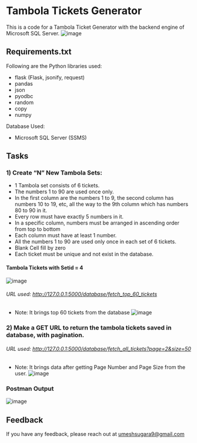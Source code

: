 
# Tambola Tickets Generator

This is a code for a Tambola Ticket Generator with the backend engine of Microsoft SQL Server.
![image](https://github.com/umesh-sugara/Generate-Tambola-Ticket/assets/73294581/4be1fe57-8636-4934-84f8-705c79d89861)



## Requirements.txt
Following are the Python libraries used:
  - flask (Flask, jsonify, request)
  - pandas
  - json
  - pyodbc
  - random
  - copy
  - numpy

Database Used:
  - Microsoft SQL Server (SSMS)

## Tasks

### 1) Create “N” New Tambola Sets:
- 1 Tambola set consists of 6 tickets.
-    The numbers 1 to 90 are used once only.
-    In the first column are the numbers 1 to 9, the second column has numbers 10 to 19, etc, all the way to the 9th column which has numbers 80 to 90 in it.
-   Every row must have exactly 5 numbers in it.
-   In a specific column, numbers must be arranged in ascending order from top to bottom
-   Each column must have at least 1 number.
-    All the numbers 1 to 90 are used only once in each set of 6 tickets.
-   Blank Cell fill by zero
-    Each ticket must be unique and not exist in the database.

#### Tambola Tickets with Setid = 4
![image](https://github.com/umesh-sugara/Generate-Tambola-Ticket/assets/73294581/360b8627-8d5f-4160-86de-b5b092b91d71)


###### URL used: http://127.0.0.1:5000/database/fetch_top_60_tickets
- Note: It brings top 60 tickets from the database
![image](https://github.com/umesh-sugara/Generate-Tambola-Ticket/assets/73294581/35218e39-a0e7-4efd-81fc-f8550d1bd40b)


### 2) Make a GET URL to return the tambola tickets saved in database, with pagination.

###### URL used: http://127.0.0.1:5000/database/fetch_all_tickets?page=2&size=50
- Note: It brings data after getting Page Number and Page Size from the user.
![image](https://github.com/umesh-sugara/Generate-Tambola-Ticket/assets/73294581/ebba2c59-9e3d-4210-a853-a711f507a542)

### Postman Output
![image](https://github.com/umesh-sugara/Generate-Tambola-Ticket/assets/73294581/d9490e15-3fb9-4f32-88df-1f43e505f40f)



## Feedback
If you have any feedback, please reach out at umeshsugara9@gmail.com



